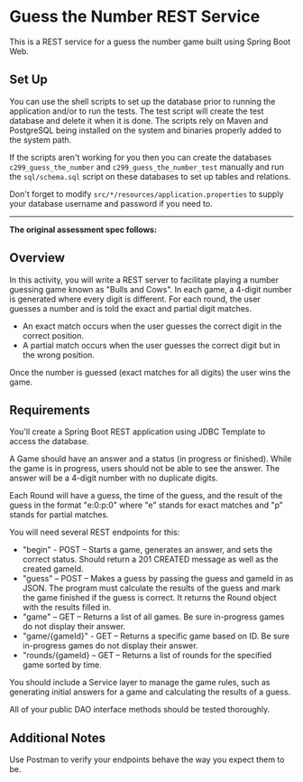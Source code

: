 # Guess the Number REST Service

This is a REST service for a guess the number game built using Spring Boot Web.

## Set Up

You can use the shell scripts to set up the database prior to running the application and/or to run the tests. The test script will create the test database and delete it when it is done. The scripts rely on Maven and PostgreSQL being installed on the system and binaries properly added to the system path.

If the scripts aren't working for you then you can create the databases `c299_guess_the_number` and `c299_guess_the_number_test` manually and run the `sql/schema.sql` script on these databases to set up tables and relations.

Don't forget to modify `src/*/resources/application.properties` to supply your database username and password if you need to.

---

**The original assessment spec follows:**

## Overview

In this activity, you will write a REST server to facilitate playing a number guessing game known as "Bulls and Cows". In each game, a 4-digit number is generated where every digit is different. For each round, the user guesses a number and is told the exact and partial digit matches.

- An exact match occurs when the user guesses the correct digit in the correct position.
- A partial match occurs when the user guesses the correct digit but in the wrong position.

Once the number is guessed (exact matches for all digits) the user wins the game.

## Requirements

You'll create a Spring Boot REST application using JDBC Template to access the database.

A Game should have an answer and a status (in progress or finished). While the game is in progress, users should not be able to see the answer. The answer will be a 4-digit number with no duplicate digits.

Each Round will have a guess, the time of the guess, and the result of the guess in the format "e:0:p:0" where "e" stands for exact matches and "p" stands for partial matches.

You will need several REST endpoints for this:

- "begin" - POST – Starts a game, generates an answer, and sets the correct status. Should return a 201 CREATED message as well as the created gameId.
- "guess" – POST – Makes a guess by passing the guess and gameId in as JSON. The program must calculate the results of the guess and mark the game finished if the guess is correct. It returns the Round object with the results filled in.
- "game" – GET – Returns a list of all games. Be sure in-progress games do not display their answer.
- "game/{gameId}" - GET – Returns a specific game based on ID. Be sure in-progress games do not display their answer.
- "rounds/{gameId} – GET – Returns a list of rounds for the specified game sorted by time.

You should include a Service layer to manage the game rules, such as generating initial answers for a game and calculating the results of a guess.

All of your public DAO interface methods should be tested thoroughly.

## Additional Notes

Use Postman to verify your endpoints behave the way you expect them to be.
